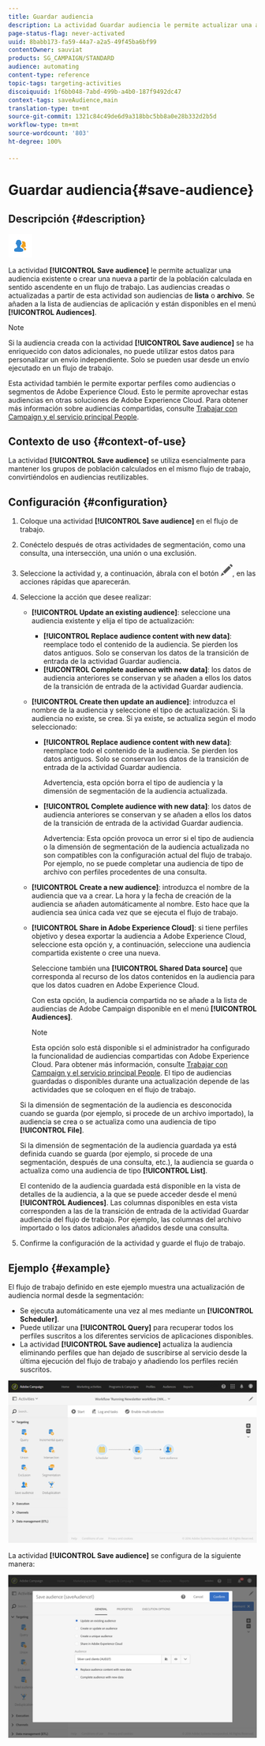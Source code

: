```yaml
---
title: Guardar audiencia
description: La actividad Guardar audiencia le permite actualizar una audiencia existente o crear una nueva a partir de la población calculada en sentido ascendente en un flujo de trabajo.
page-status-flag: never-activated
uuid: 8babb173-fa59-44a7-a2a5-49f45ba6bf99
contentOwner: sauviat
products: SG_CAMPAIGN/STANDARD
audience: automating
content-type: reference
topic-tags: targeting-activities
discoiquuid: 1f6bb048-7abd-499b-a4b0-187f9492dc47
context-tags: saveAudience,main
translation-type: tm+mt
source-git-commit: 1321c84c49de6d9a318bbc5bb8a0e28b332d2b5d
workflow-type: tm+mt
source-wordcount: '803'
ht-degree: 100%

---
```



# Guardar audiencia{#save-audience}

## Descripción {#description}

![](assets/save_audience.png)

La actividad **[!UICONTROL Save audience]** le permite actualizar una audiencia existente o crear una nueva a partir de la población calculada en sentido ascendente en un flujo de trabajo. Las audiencias creadas o actualizadas a partir de esta actividad son audiencias de **lista** o **archivo**. Se añaden a la lista de audiencias de aplicación y están disponibles en el menú **[!UICONTROL Audiences]**.

>[!NOTE]
>
>Si la audiencia creada con la actividad **[!UICONTROL Save audience]** se ha enriquecido con datos adicionales, no puede utilizar estos datos para personalizar un envío independiente. Solo se pueden usar desde un envío ejecutado en un flujo de trabajo.

Esta actividad también le permite exportar perfiles como audiencias o segmentos de Adobe Experience Cloud. Esto le permite aprovechar estas audiencias en otras soluciones de Adobe Experience Cloud. Para obtener más información sobre audiencias compartidas, consulte [Trabajar con Campaign y el servicio principal People](../../integrating/using/about-campaign-audience-manager-or-people-core-service-integration.md).

## Contexto de uso {#context-of-use}

La actividad **[!UICONTROL Save audience]** se utiliza esencialmente para mantener los grupos de población calculados en el mismo flujo de trabajo, convirtiéndolos en audiencias reutilizables.

## Configuración {#configuration}

1. Coloque una actividad **[!UICONTROL Save audience]** en el flujo de trabajo.
1. Conéctelo después de otras actividades de segmentación, como una consulta, una intersección, una unión o una exclusión.
1. Seleccione la actividad y, a continuación, ábrala con el botón ![](assets/edit_darkgrey-24px.png), en las acciones rápidas que aparecerán.
1. Seleccione la acción que desee realizar:

   * **[!UICONTROL Update an existing audience]**: seleccione una audiencia existente y elija el tipo de actualización:

      * **[!UICONTROL Replace audience content with new data]**: reemplace todo el contenido de la audiencia. Se pierden los datos antiguos. Solo se conservan los datos de la transición de entrada de la actividad Guardar audiencia.
      * **[!UICONTROL Complete audience with new data]**: los datos de audiencia anteriores se conservan y se añaden a ellos los datos de la transición de entrada de la actividad Guardar audiencia.
   * **[!UICONTROL Create then update an audience]**: introduzca el nombre de la audiencia y seleccione el tipo de actualización. Si la audiencia no existe, se crea. Si ya existe, se actualiza según el modo seleccionado:

      * **[!UICONTROL Replace audience content with new data]**: reemplace todo el contenido de la audiencia. Se pierden los datos antiguos. Solo se conservan los datos de la transición de entrada de la actividad Guardar audiencia.

         Advertencia, esta opción borra el tipo de audiencia y la dimensión de segmentación de la audiencia actualizada.

      * **[!UICONTROL Complete audience with new data]**: los datos de audiencia anteriores se conservan y se añaden a ellos los datos de la transición de entrada de la actividad Guardar audiencia.

         Advertencia: Esta opción provoca un error si el tipo de audiencia o la dimensión de segmentación de la audiencia actualizada no son compatibles con la configuración actual del flujo de trabajo. Por ejemplo, no se puede completar una audiencia de tipo de archivo con perfiles procedentes de una consulta.
   * **[!UICONTROL Create a new audience]**: introduzca el nombre de la audiencia que va a crear. La hora y la fecha de creación de la audiencia se añaden automáticamente al nombre. Esto hace que la audiencia sea única cada vez que se ejecuta el flujo de trabajo.
   * **[!UICONTROL Share in Adobe Experience Cloud]**: si tiene perfiles objetivo y desea exportar la audiencia a Adobe Experience Cloud, seleccione esta opción y, a continuación, seleccione una audiencia compartida existente o cree una nueva.

      Seleccione también una **[!UICONTROL Shared Data source]** que corresponda al recurso de los datos contenidos en la audiencia para que los datos cuadren en Adobe Experience Cloud.

      Con esta opción, la audiencia compartida no se añade a la lista de audiencias de Adobe Campaign disponible en el menú **[!UICONTROL Audiences]**.

      >[!NOTE]
      >
      >Esta opción solo está disponible si el administrador ha configurado la funcionalidad de audiencias compartidas con Adobe Experience Cloud. Para obtener más información, consulte [Trabajar con Campaign y el servicio principal People](../../integrating/using/about-campaign-audience-manager-or-people-core-service-integration.md).
   El tipo de audiencias guardadas o disponibles durante una actualización depende de las actividades que se coloquen en el flujo de trabajo.

   Si la dimensión de segmentación de la audiencia es desconocida cuando se guarda (por ejemplo, si procede de un archivo importado), la audiencia se crea o se actualiza como una audiencia de tipo **[!UICONTROL File]**.

   Si la dimensión de segmentación de la audiencia guardada ya está definida cuando se guarda (por ejemplo, si procede de una segmentación, después de una consulta, etc.), la audiencia se guarda o actualiza como una audiencia de tipo **[!UICONTROL List]**.

   El contenido de la audiencia guardada está disponible en la vista de detalles de la audiencia, a la que se puede acceder desde el menú **[!UICONTROL Audiences]**. Las columnas disponibles en esta vista corresponden a las de la transición de entrada de la actividad Guardar audiencia del flujo de trabajo. Por ejemplo, las columnas del archivo importado o los datos adicionales añadidos desde una consulta.

1. Confirme la configuración de la actividad y guarde el flujo de trabajo.

## Ejemplo {#example}

El flujo de trabajo definido en este ejemplo muestra una actualización de audiencia normal desde la segmentación:

* Se ejecuta automáticamente una vez al mes mediante un **[!UICONTROL Scheduler]**.
* Puede utilizar una **[!UICONTROL Query]** para recuperar todos los perfiles suscritos a los diferentes servicios de aplicaciones disponibles.
* La actividad **[!UICONTROL Save audience]** actualiza la audiencia eliminando perfiles que han dejado de suscribirse al servicio desde la última ejecución del flujo de trabajo y añadiendo los perfiles recién suscritos.

![](assets/save_audience_example_1.png)

La actividad **[!UICONTROL Save audience]** se configura de la siguiente manera:

![](assets/save_audience_example_2.png)

